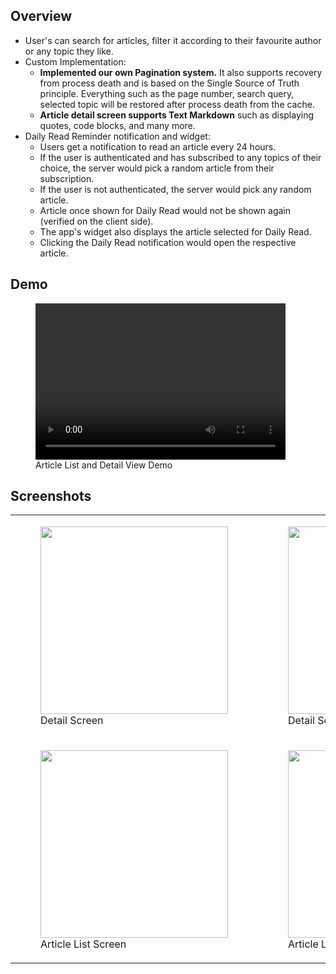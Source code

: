 ## Overview

- User's can search for articles, filter it according to their favourite author or any topic they like.
- Custom Implementation:
    - **Implemented our own Pagination system.** It also supports recovery from process death and is based on the Single Source of Truth principle. Everything such as the page number, search query, selected topic will be restored after process death from the cache.
    - **Article detail screen supports Text Markdown** such as displaying quotes, code blocks, and many more.
- Daily Read Reminder notification and widget:
    - Users get a notification to read an article every 24 hours.
    - If the user is authenticated and has subscribed to any topics of their choice, the server would pick a random article from their subscription.
    - If the user is not authenticated, the server would pick any random article.
    - Article once shown for Daily Read would not be shown again (verified on the client side).
    - The app's widget also displays the article selected for Daily Read.
    - Clicking the Daily Read notification would open the respective article.

## Demo

<figure>
    <video width="400" height="250" controls loop>
        <source src="demo.mp4" type="video/mp4">
            Something went wrong
    </video>
    <figcaption>Article List and Detail View Demo</figcaption>
</figure>

## Screenshots

<table>
    <tr>
        <td>
            <figure>
                <a href="#1">
                    <img src="detail_screen_light.png" width=300>
                </a>
                <figcaption>Detail Screen</figcaption>
            </figure>
        </td>
        <td>
            <figure>
                <a href="#2">
                     <img src="detail_screen_dark.png" width=300>
                </a>
            <figcaption>Detail Screen (Dark)</figcaption>
            </figure>
        </td>
    </tr>
        <tr>
        <td>
            <figure>
                <a href="#3">
                    <img src="article_list.png" width=300>
                </a>
                <figcaption>Article List Screen</figcaption>
            </figure>
        </td>
        <td>
            <figure>
                <a href="#4">
                     <img src="article_list_dark.png" width=300>
                </a>
                <figcaption>Article List Screen (Dark)</figcaption>
            </figure>
        </td>
    </tr>
</table>
